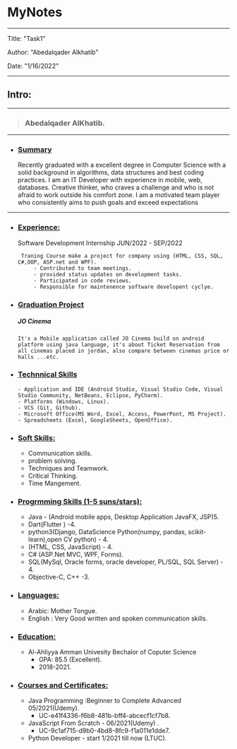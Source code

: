 
# MyNotes
---

Title: "Task1"

Author: "Abedalqader Alkhatib"

Date: "1/16/2022"

---
<style>
.logo1{
    width:20px;
}
</style>

## Intro:
---
> ### Abedalqader AlKhatib.


---
 - ###  <ins>Summary</ins>                 
     Recently graduated with a excellent degree in Computer Science with a solid background in algorithms, data structures and best coding practices. I am an IT Developer with experience in mobile, web, databases. Creative thinker, who craves a challenge and who is not afraid to work outside his comfort zone. I am a motivated team player who consistently aims to push goals and exceed expectations  
---
- ### <ins> Experience: </ins> 

  Software Development Internship       JUN/2022 - SEP/2022
  
       Traning Course make a project for company using (HTML, CSS, SQL, C#,OOP, ASP.net and WPF).
           - Contributed to team meetings.
           - provided status updates on development tasks.
           - Participated in code reviews.  
           - Responsible for maintenence software developent cyclye.
- ### <ins> Graduation Project </ins>
   #####  JO Cinema
      It's a Mobile application called JO Cinema build on android platform using java language, it's about Ticket Reservation from all cinemas placed in jordan, also compare between cinemas price or halls ...etc.

- ### <ins> Technnical Skills </ins>
      - Application and IDE (Android Studio, Visual Studio Code, Visual Studio Community, NetBeans, Eclipse, PyCharm).
      - Platforms (Windows, Linux).
      - VCS (Git, Github).
      - Microsoft Office(MS Word, Excel, Access, PowerPont, MS Project).
      - Spreadsheets (Excel, GoogleSheets, OpenOffice).
   
- ### <ins> Soft Skills:</ins> 
     - Communication skills.
     - problem solving.
     - Techniques and Teamwork.
     - Critical Thinking.
     - Time Mangement.

- ### <ins>Progrmming Skills (1-5 suns/stars):</ins>
    - Java - (Android mobile apps, Desktop Application JavaFX, JSP)5.
    - Dart(Flutter ) -4.
    - python3(Django, DataScience Python(numpy, pandas, scikit-learn),open CV python) - 4.
    - (HTML, CSS, JavaScript) - 4.
    - C# (ASP.Net MVC, WPF, Forms).
    - SQL(MySql, Oracle forms, oracle developer, PL/SQL, SQL Server) - 4.
    - Objective-C, C++ -3.
      
- ### <ins>Languages: </ins>
    - Arabic: Mother Tongue.
    - English : Very Good written and spoken communication skills.

- ### <ins>Education: </ins>
     - Al-Ahliyya Amman Univesity 
        Bechalor of Coputer Science 
          - GPA: 85.5 (Excellent).
          - 2018-2021.
- ### <ins>Courses and Certificates:</ins>
    - Java Programming :Beginner to Complete Advanced 05/2021(Udemy).
        - UC-e41f4336-f6b8-481b-bff4-abcecf1cf7b8.
    - JavaScript From Scratch - 06/2021(Udemy) . 
        - UC-9c1af715-d9b0-4bd8-8fc9-f1a011e1dde7.
    - Python Developer - start 1/2021 till now (LTUC).

